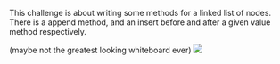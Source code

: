 This challenge is about writing some methods for a linked list of nodes.
There is a append method, and an insert before and after a given value method respectively.

(maybe not the greatest looking whiteboard ever)
![](../assets/II-insertions.jpg)

